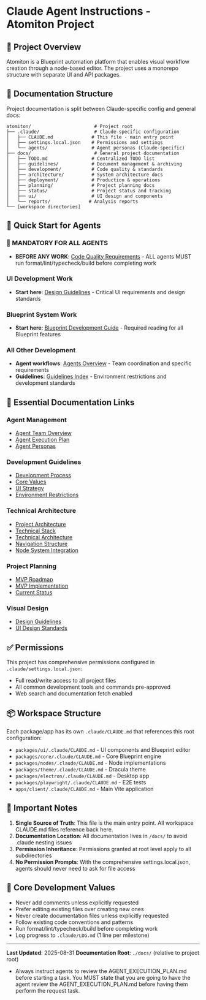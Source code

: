 # Claude Agent Instructions - Atomiton Project

## 🎯 Project Overview

Atomiton is a Blueprint automation platform that enables visual workflow creation through a node-based editor. The project uses a monorepo structure with separate UI and API packages.

## 📁 Documentation Structure

Project documentation is split between Claude-specific config and general docs:

```
atomiton/                       # Project root
├── .claude/                    # Claude-specific configuration
│   ├── CLAUDE.md              # This file - main entry point
│   ├── settings.local.json    # Permissions and settings
│   └── agents/                # Agent personas (Claude-specific)
├── docs/                       # General project documentation
│   ├── TODO.md                # Centralized TODO list
│   ├── guidelines/            # Document management & archiving
│   ├── development/           # Code quality & standards
│   ├── architecture/          # System architecture docs
│   ├── deployment/            # Production & operations
│   ├── planning/              # Project planning docs
│   ├── status/                # Project status and tracking
│   ├── ui/                    # UI design and components
│   └── reports/              # Analysis reports
└── [workspace directories]
```

## 🚀 Quick Start for Agents

### 🚨 MANDATORY FOR ALL AGENTS

- **BEFORE ANY WORK**: [Code Quality Requirements](../docs/development/PROCESS.md) - ALL agents MUST run format/lint/typecheck/build before completing work

### UI Development Work

- **Start here**: [Design Guidelines](../docs/ui/design/README.md) - Critical UI requirements and design standards

### Blueprint System Work

- **Start here**: [Blueprint Development Guide](../docs/architecture/BLUEPRINT_GUIDE.md) - Required reading for all Blueprint features

### All Other Development

- **Agent workflows**: [Agents Overview](./agents/README.md) - Team coordination and specific requirements
- **Guidelines**: [Guidelines Index](../docs/guidelines/README.md) - Environment restrictions and development standards

## 🔗 Essential Documentation Links

### Agent Management

- [Agent Team Overview](./agents/README.md)
- [Agent Execution Plan](./agents/coordination/AGENT_EXECUTION_PLAN.md)
- [Agent Personas](./agents/personas/AGENT_PERSONAS.md)

### Development Guidelines

- [Development Process](../docs/development/PROCESS.md)
- [Core Values](../docs/development/CORE_VALUES.md)
- [UI Strategy](../docs/ui/components/ARCHITECTURE.md)
- [Environment Restrictions](../docs/development/ENVIRONMENT.md)

### Technical Architecture

- [Project Architecture](../docs/architecture/SYSTEM.md)
- [Technical Stack](../docs/architecture/STACK.md)
- [Technical Architecture](../docs/architecture/)
- [Navigation Structure](../docs/architecture/NAVIGATION.md)
- [Node System Integration](../docs/architecture/INTEGRATION.md)

### Project Planning

- [MVP Roadmap](../docs/planning/MVP_ROADMAP.md)
- [MVP Implementation](../docs/planning/MVP_PROTOTYPE_IMPLEMENTATION.md)
- [Current Status](../docs/status/CURRENT_STATUS.md)

### Visual Design

- [Design Guidelines](../docs/ui/design/README.md)
- [UI Design Standards](../docs/ui/design/DESIGN_GUIDELINES.md)

## ✅ Permissions

This project has comprehensive permissions configured in `.claude/settings.local.json`:

- Full read/write access to all project files
- All common development tools and commands pre-approved
- Web search and documentation fetch enabled

## 📦 Workspace Structure

Each package/app has its own `.claude/CLAUDE.md` that references this root configuration:

- `packages/ui/.claude/CLAUDE.md` - UI components and Blueprint editor
- `packages/core/.claude/CLAUDE.md` - Core Blueprint engine
- `packages/nodes/.claude/CLAUDE.md` - Node implementations
- `packages/theme/.claude/CLAUDE.md` - Dracula theme
- `packages/electron/.claude/CLAUDE.md` - Desktop app
- `packages/playwright/.claude/CLAUDE.md` - E2E tests
- `apps/client/.claude/CLAUDE.md` - Main Vite application

## 🔄 Important Notes

1. **Single Source of Truth**: This file is the main entry point. All workspace CLAUDE.md files reference back here.
2. **Documentation Location**: All documentation lives in `/docs/` to avoid .claude nesting issues
3. **Permission Inheritance**: Permissions granted at root level apply to all subdirectories
4. **No Permission Prompts**: With the comprehensive settings.local.json, agents should never need to ask for file access

## 📝 Core Development Values

- Never add comments unless explicitly requested
- Prefer editing existing files over creating new ones
- Never create documentation files unless explicitly requested
- Follow existing code conventions and patterns
- Run format/lint/typecheck/build before completing work
- Log progress to `.claude/LOG.md` (1 line per milestone)

---

**Last Updated**: 2025-08-31
**Documentation Root**: `./docs/` (relative to project root)
- Always instruct agents to review the AGENT_EXECUTION_PLAN.md before starting a task. You MUST state that you are going to have the agent review the AGENT_EXECUTION_PLAN.md before having them perform the request task.